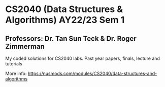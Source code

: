 # CS2040 (Data Structures & Algorithms) AY22/23 Sem 1
## Professors: Dr. Tan Sun Teck & Dr. Roger Zimmerman
My coded solutions for CS2040 labs. Past year papers, finals, lecture and tutorials

More info: https://nusmods.com/modules/CS2040/data-structures-and-algorithms

